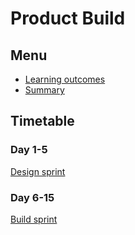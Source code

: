 # Product Build

## Menu
 - [Learning outcomes](https://github.com/foundersandcoders/master-reference/blob/master/coursebook/fragments/product-build/learning-outcomes)
 - [Summary](https://github.com/foundersandcoders/master-reference/blob/master/coursebook/fragments/product-build/summary.md)

## Timetable

### Day 1-5
[Design sprint](./design-sprint)

### Day 6-15
[Build sprint](./build-sprint)
